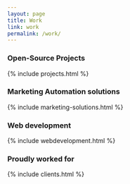 ```yaml
---
layout: page
title: Work
link: work
permalink: /work/
---
```




<h3>Open-Source Projects</h3>
{% include projects.html %}

<h3>Marketing Automation solutions</h3>
{% include marketing-solutions.html %}

<h3>Web development</h3>
{% include webdevelopment.html %}

<h3>Proudly worked for </h3>
{% include clients.html %}
   